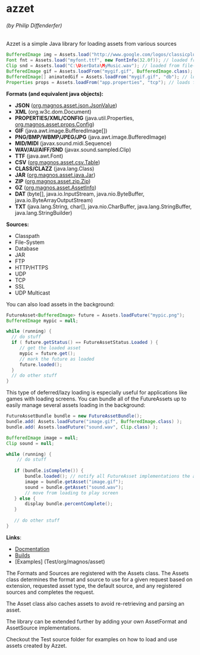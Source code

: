 <h1>azzet</h1>
<h6>(by Philip Diffenderfer)</h6>

Azzet is a simple Java library for loading assets from various sources

```java
BufferedImage img = Assets.load("http://www.google.com/logos/classicplus.png"); // loaded from website
Font fnt = Assets.load("myfont.ttf", new FontInfo(32.0f)); // loaded from classpath
Clip snd = Assets.load("C:\UserData\MyMusic.wav"); // loaded from file-system
BufferedImage gif = Assets.loadFrom("mygif.gif", BufferedImage.class); // you can request the return type
BufferedImage[] animatedGif = Assets.loadFrom("mygif.gif", "db"); // loads from DatabaseSource saved as "db"
Properties props = Assets.loadFrom("app.properties", "tcp"); // loads from TcpSource saved as "tcp"
```

<b>Formats (and equivalent java objects):</b>
- <b>JSON</b> ([org.magnos.asset.json.JsonValue](Formats/org/magnos/asset/json/JsonValue.java))
- <b>XML</b> (org.w3c.dom.Document)
- <b>PROPERTIES/XML/CONFIG</b> (java.util.Properties, [org.magnos.asset.props.Config](Formats/org/magnos/asset/props/Config.java))
- <b>GIF</b> (java.awt.image.BufferedImage[])
- <b>PNG/BMP/WBMP/JPEG/JPG</b> (java.awt.image.BufferedImage)
- <b>MID/MIDI</b> (javax.sound.midi.Sequence)
- <b>WAV/AU/AIFF/SND</b> (javax.sound.sampled.Clip)
- <b>TTF</b> (java.awt.Font)
- <b>CSV</b> ([org.magnos.asset.csv.Table](Formats/org/magnos/asset/csv/Table.java))
- <b>CLASS/CLAZZ</b> (java.lang.Class)
- <b>JAR</b> ([org.magnos.asset.java.Jar](Formats/org/magnos/asset/java/Jar.java))
- <b>ZIP</b> ([org.magnos.asset.zip.Zip](Formats/org/magnos/asset/zip/Zip.java))
- <b>GZ</b> ([org.magnos.asset.AssetInfo](Source/org/magnos/asset/AssetInfo.java))
- <b>DAT</b> (byte[], java.io.InputStream, java.nio.ByteBuffer, java.io.ByteArrayOutputStream)
- <b>TXT</b> (java.lang.String, char[], java.nio.CharBuffer, java.lang.StringBuffer, java.lang.StringBuilder)

<b>Sources:</b>
- Classpath
- File-System
- Database
- JAR
- FTP
- HTTP/HTTPS
- UDP
- TCP
- SSL
- UDP Multicast 

You can also load assets in the background:

```java
FutureAsset<BufferedImage> future = Assets.loadFuture("mypic.png");
BufferedImage mypic = null;

while (running) {
  // do stuff
  if ( future.getStatus() == FutureAssetStatus.Loaded ) {
     // get the loaded asset
     mypic = future.get();
     // mark the future as loaded
     future.loaded();
  }
  // do other stuff
}
```

This type of deferred/lazy loading is especially useful for applications like games with loading screens. You can bundle all of the FutureAssets up to easily manage several assets loading in the background:

```java
FutureAssetBundle bundle = new FutureAssetBundle();
bundle.add( Assets.loadFuture("image.gif", BufferedImage.class) );
bundle.add( Assets.loadFuture("sound.wav", Clip.class) );

BufferedImage image = null;
Clip sound = null;

while (running) {
    // do stuff
   
   if (bundle.isComplete()) {
       bundle.loaded(); // notify all FutureAsset implementations the asset has been accepted.
       image = bundle.getAsset("image.gif");
       sound = bundle.getAsset("sound.wav");
       // move from loading to play screen
   } else {
       display bundle.percentComplete();     
   }
   
   // do other stuff
}
```

<b>Links</b>:
- [Docmentation](http://clickermonkey.github.com/azzet/) 
- [Builds](build)
- [Examples] (Test/org/magnos/asset)

The Formats and Sources are registered with the Assets class. The Assets class determines the format and source to use for a given request based on extension, requested asset type, the default source, and any registered sources and completes the request. 

The Asset class also caches assets to avoid re-retrieving and parsing an asset.

The library can be extended further by adding your own AssetFormat and AssetSource implementations.

Checkout the Test source folder for examples on how to load and use assets created by Azzet.
